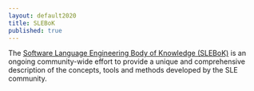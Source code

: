 ```yaml
---
layout: default2020
title: SLEBoK
published: true
---
```


The [Software Language Engineering Body of Knowledge (SLEBoK)](http://slebok.github.io/) is an ongoing community-wide effort to provide a unique and comprehensive description of the concepts, tools and methods developed by the SLE community.